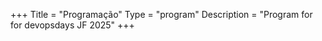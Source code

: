 +++ 
Title = "Programação" 
Type = "program" 
Description = "Program for for devopsdays JF 2025" 
+++

